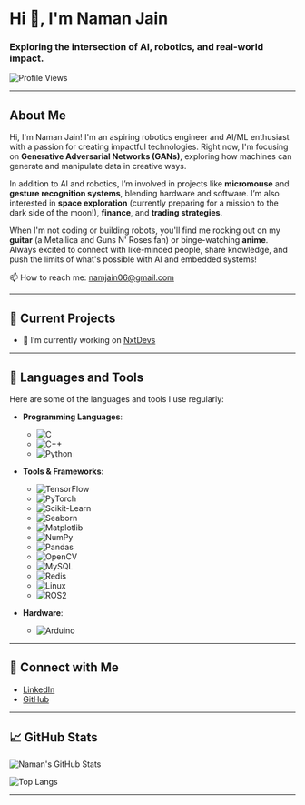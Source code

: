 # Hi 👋, I'm Naman Jain

### Exploring the intersection of AI, robotics, and real-world impact.

![Profile Views](https://komarev.com/ghpvc/?username=nahmahn&label=Profile%20views&color=0e75b6&style=flat)

---

## About Me

Hi, I'm Naman Jain! I'm an aspiring robotics engineer and AI/ML enthusiast with a passion for creating impactful technologies. Right now, I'm focusing on **Generative Adversarial Networks (GANs)**, exploring how machines can generate and manipulate data in creative ways.

In addition to AI and robotics, I’m involved in projects like **micromouse** and **gesture recognition systems**, blending hardware and software. I’m also interested in **space exploration** (currently preparing for a mission to the dark side of the moon!), **finance**, and **trading strategies**.

When I'm not coding or building robots, you'll find me rocking out on my **guitar** (a Metallica and Guns N' Roses fan) or binge-watching **anime**. Always excited to connect with like-minded people, share knowledge, and push the limits of what's possible with AI and embedded systems!

📫 How to reach me: [namjain06@gmail.com](mailto:namjain06@gmail.com)

---

## 🚀 Current Projects

- 🔭 I’m currently working on [NxtDevs](https://github.com/Epic021/NxtDevs_Project-)

---

## 🧰 Languages and Tools

Here are some of the languages and tools I use regularly:

- **Programming Languages**: 
    - ![C](https://img.shields.io/badge/C-%2300599C.svg?&style=for-the-badge&logo=c&logoColor=white)
    - ![C++](https://img.shields.io/badge/C%2B%2B-%2300599C.svg?&style=for-the-badge&logo=c%2B%2B&logoColor=white)
    - ![Python](https://img.shields.io/badge/Python-%233776AB.svg?&style=for-the-badge&logo=python&logoColor=white)

- **Tools & Frameworks**:
    - ![TensorFlow](https://img.shields.io/badge/TensorFlow-%23FF6F00.svg?&style=for-the-badge&logo=tensorflow&logoColor=white)
    - ![PyTorch](https://img.shields.io/badge/PyTorch-%23EE4C2C.svg?&style=for-the-badge&logo=pytorch&logoColor=white)
    - ![Scikit-Learn](https://img.shields.io/badge/Scikit--Learn-%23F7931E.svg?&style=for-the-badge&logo=scikit-learn&logoColor=white)
    - ![Seaborn](https://img.shields.io/badge/Seaborn-%230E4C92.svg?&style=for-the-badge&logo=seaborn&logoColor=white)
    - ![Matplotlib](https://img.shields.io/badge/Matplotlib-%230099C8.svg?&style=for-the-badge&logo=matplotlib&logoColor=white)
    - ![NumPy](https://img.shields.io/badge/NumPy-%23013243.svg?&style=for-the-badge&logo=numpy&logoColor=white)
    - ![Pandas](https://img.shields.io/badge/Pandas-%23150458.svg?&style=for-the-badge&logo=pandas&logoColor=white)
    - ![OpenCV](https://img.shields.io/badge/OpenCV-%23A6A6A6.svg?&style=for-the-badge&logo=opencv&logoColor=white)
    - ![MySQL](https://img.shields.io/badge/MySQL-%234479A1.svg?&style=for-the-badge&logo=mysql&logoColor=white)
    - ![Redis](https://img.shields.io/badge/Redis-%23DC382D.svg?&style=for-the-badge&logo=redis&logoColor=white)
    - ![Linux](https://img.shields.io/badge/Linux-%23FCC624.svg?&style=for-the-badge&logo=linux&logoColor=black)
    - ![ROS2](https://img.shields.io/badge/ROS2-%23007ACC.svg?&style=for-the-badge&logo=ros&logoColor=white)

- **Hardware**:
    - ![Arduino](https://img.shields.io/badge/Arduino-%230097A7.svg?&style=for-the-badge&logo=arduino&logoColor=white)

---

## 💬 Connect with Me

- [LinkedIn](https://www.linkedin.com/in/nahmahn)
- [GitHub](https://github.com/nahmahn)

---

## 📈 GitHub Stats

![Naman's GitHub Stats](https://github-readme-stats.vercel.app/api?username=nahmahn&show_icons=true&hide_title=true&count_private=true&hide=prs&theme=radical)

![Top Langs](https://github-readme-stats.vercel.app/api/top-langs/?username=nahmahn&langs_count=8&layout=compact&theme=radical)

---
